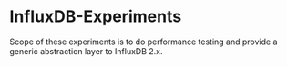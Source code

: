 # InfluxDB-Experiments
Scope of these experiments is to do performance testing and provide a generic abstraction layer to InfluxDB 2.x.
